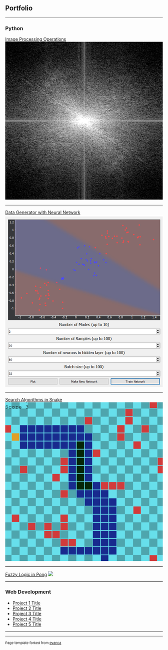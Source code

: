 ## Portfolio

---

### Python

[Image Processing Operations](/im_proc.md)
<img src="images/newSpectrum.bmp?raw=true"/>

---
[Data Generator with Neural Network](/data_gen.md)
<img src="images/AI_Network.PNG?raw=true"/>

---
[Search Algorithms in Snake](/snake.md)
<img src="images/Snake.png?raw=true"/>

---
[Fuzzy Logic in Pong](/pong.md)
<img src="images/pong.png?raw=true"/>

---

### Web Development

- [Project 1 Title](http://example.com/)
- [Project 2 Title](http://example.com/)
- [Project 3 Title](http://example.com/)
- [Project 4 Title](http://example.com/)
- [Project 5 Title](http://example.com/)

---




---
<p style="font-size:11px">Page template forked from <a href="https://github.com/evanca/quick-portfolio">evanca</a></p>
<!-- Remove above link if you don't want to attibute -->
